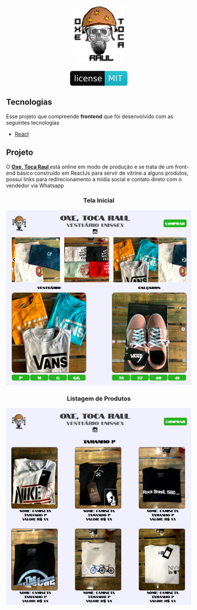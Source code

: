 <div align="center">
    <h1>
    <a href="http://oxe-toca-raul.herokuapp.com/">
    <img src="/gitImages/logo.png" style="max-width:100%;" alt="logo">
    </a>
    </h1>
    <a href="/LICENSE">
        <img src="/gitImages/mit.svg" alt="LICENSE_MIT">
    </a>
</div>

<h2>Tecnologias</h2>
<p>Esse projeto que compreende <strong>frontend</strong> que foi desenvolvido com as seguintes tecnologias</p>

<ul>
    <li>
        <a target="_blank" href="https://pt-br.reactjs.org/" rel="noopener noreferrer">React</a>
    </li>
</ul>

<h2>Projeto</h2>
<p>O <strong><a href="http://oxe-toca-raul.herokuapp.com/">Oxe, Toca Raul </a></strong> está online em modo de produção e se trata de um front-end básico construído em ReactJs para servir de vitrine a alguns produtos, possui links para redirecionamento a mídia social e contato direto com o vendedor via Whatsapp</p>

<div align="center">
    <h3>Tela Inicial</h3>
    <img src="/gitImages/home.png" style="max-width:100%;" alt="Home">
    <h3>Listagem de Produtos</h3>
    <img src="/gitImages/listProduct.png" style="max-width:100%;" alt="Products">
</div>
